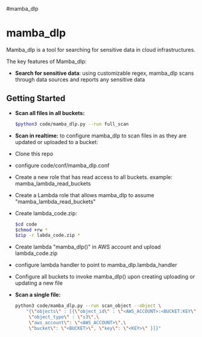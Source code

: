 #mamba_dlp


mamba_dlp
=========

Mamba_dlp is a tool for searching for sensitive data in cloud infrastructures.

The key features of Mamba_dlp:

- **Search for sensitive data**: using customizable regex, mamba_dlp scans through data sources and reports any sensitive data

Getting Started 
----------------

- **Scan all files in all buckets:**
	```sh
	$python3 code/mamba_dlp.py --run full_scan
	```
- **Scan in realtime:** to configure mamba_dlp to scan files in as they are updated or uploaded to a bucket:

- Clone this repo
- configure code/conf/mamba_dlp.conf
- Create a new role that has read access to all buckets. example: mamba_lambda_read_buckets
- Create  a Lambda role that allows mamba_dlp to assume "mamba_lambda_read_buckets"
- Create lambda_code.zip:
	```sh
	$cd code
	$chmod +rw *
	$zip -r labda_code.zip *
	```
- Create lambda "mamba_dlp()" in AWS account and upload lambda_code.zip
- configure lambda handler to point to mamba_dlp.lambda_handler
- Configure all buckets to invoke mamba_dlp() upon creating uploading or updating a new file

- **Scan a single file:**

	```sh
	python3 code/mamba_dlp.py --run scan_object --object \
		"{\"objects\" : [{\"object_id\" : \"<AWS_ACCOUNT>:<BUCKET:KEY\",\
		 \"object_type\" : \"s3\",\
		 \"aws_account\": \"<AWS_ACCOUNT>\",\
		 \"bucket\": \"<BUCKET>\", \"key\": \"<KEY>\" }]}"
	```



